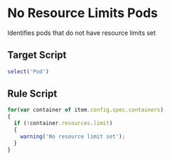 # No Resource Limits Pods
Identifies pods that do not have resource limits set

## Target Script
```js
select('Pod')
```

## Rule Script
```js
for(var container of item.config.spec.containers)
{
  if (!container.resources.limit)
  {
    warning('No resource limit set');
  }
}
```